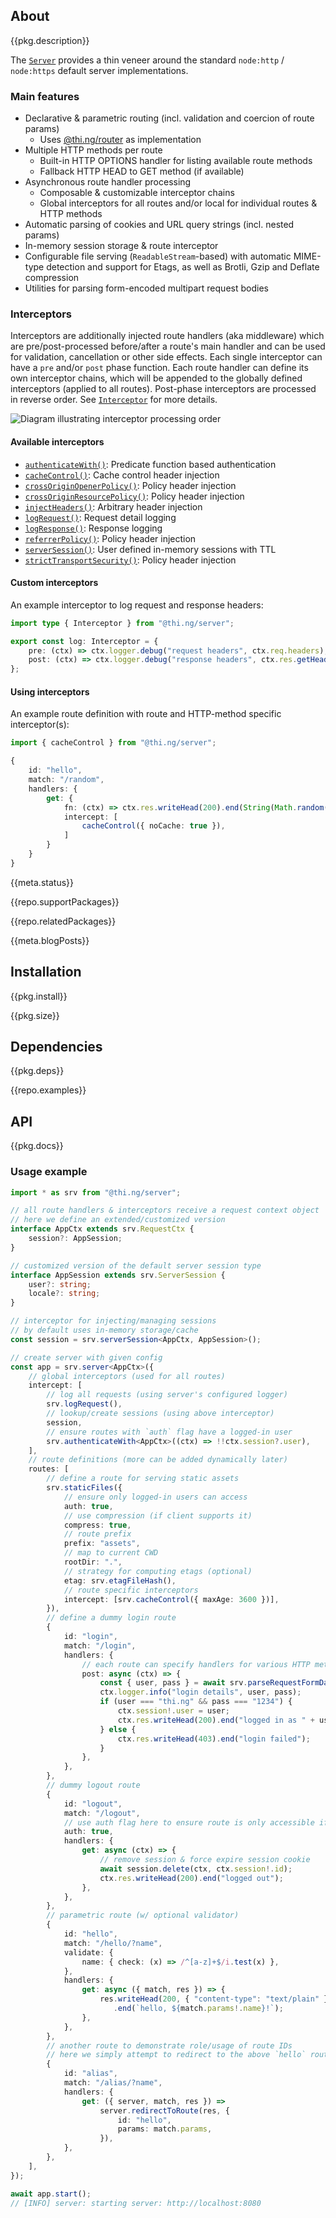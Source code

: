 <!-- include ../../assets/tpl/header.md -->

<!-- toc -->

## About

{{pkg.description}}

The [`Server`](https://docs.thi.ng/umbrella/server/classes/Server.html) provides
a thin veneer around the standard `node:http` / `node:https` default server
implementations.

### Main features

- Declarative & parametric routing (incl. validation and coercion of route
  params)
	- Uses [@thi.ng/router](https://github.com/thi-ng/umbrella/tree/develop/packages/router) as implementation
- Multiple HTTP methods per route
	- Built-in HTTP OPTIONS handler for listing available route methods
	- Fallback HTTP HEAD to GET method (if available)
- Asynchronous route handler processing
	- Composable & customizable interceptor chains
	- Global interceptors for all routes and/or local for individual routes & HTTP methods
- Automatic parsing of cookies and URL query strings (incl. nested params)
- In-memory session storage & route interceptor
- Configurable file serving (`ReadableStream`-based) with automatic MIME-type
  detection and support for Etags, as well as Brotli, Gzip and Deflate
  compression
- Utilities for parsing form-encoded multipart request bodies

### Interceptors

Interceptors are additionally injected route handlers (aka middleware) which are
pre/post-processed before/after a route's main handler and can be used for
validation, cancellation or other side effects. Each single interceptor can have
a `pre` and/or `post` phase function. Each route handler can define its own
interceptor chains, which will be appended to the globally defined interceptors
(applied to all routes). Post-phase interceptors are processed in reverse order.
See
[`Interceptor`](https://docs.thi.ng/umbrella/server/interfaces/Interceptor.html)
for more details.

![Diagram illustrating interceptor processing order](https://raw.githubusercontent.com/thi-ng/umbrella/develop/assets/server/server-interceptors.png)

#### Available interceptors

- [`authenticateWith()`](https://docs.thi.ng/umbrella/server/functions/authenticateWith.html): Predicate function based authentication
- [`cacheControl()`](https://docs.thi.ng/umbrella/server/functions/cacheControl.html): Cache control header injection
- [`crossOriginOpenerPolicy()`](https://docs.thi.ng/umbrella/server/functions/crossOriginOpenerPolicy-1.html): Policy header injection
- [`crossOriginResourcePolicy()`](https://docs.thi.ng/umbrella/server/functions/crossOriginResourcePolicy-1.html): Policy header injection
- [`injectHeaders()`](https://docs.thi.ng/umbrella/server/functions/injectHeaders.html): Arbitrary header injection
- [`logRequest()`](https://docs.thi.ng/umbrella/server/functions/logRequest.html): Request detail logging
- [`logResponse()`](https://docs.thi.ng/umbrella/server/functions/logResponse.html): Response logging
- [`referrerPolicy()`](https://docs.thi.ng/umbrella/server/functions/referrerPolicy-1.html): Policy header injection
- [`serverSession()`](https://docs.thi.ng/umbrella/server/functions/serverSession-1.html): User defined in-memory sessions with TTL
- [`strictTransportSecurity()`](https://docs.thi.ng/umbrella/server/functions/strictTransportSecurity.html): Policy header injection

#### Custom interceptors

An example interceptor to log request and response headers:

```ts
import type { Interceptor } from "@thi.ng/server";

export const log: Interceptor = {
	pre: (ctx) => ctx.logger.debug("request headers", ctx.req.headers),
	post: (ctx) => ctx.logger.debug("response headers", ctx.res.getHeaders()),
};
```

#### Using interceptors

An example route definition with route and HTTP-method specific interceptor(s):

```ts
import { cacheControl } from "@thi.ng/server";

{
	id: "hello",
	match: "/random",
	handlers: {
		get: {
			fn: (ctx) => ctx.res.writeHead(200).end(String(Math.random())),
			intercept: [
				cacheControl({ noCache: true }),
			]
		}
	}
}
```

{{meta.status}}

{{repo.supportPackages}}

{{repo.relatedPackages}}

{{meta.blogPosts}}

## Installation

{{pkg.install}}

{{pkg.size}}

## Dependencies

{{pkg.deps}}

{{repo.examples}}

## API

{{pkg.docs}}

### Usage example

```ts tangle:export/readme-hello.ts
import * as srv from "@thi.ng/server";

// all route handlers & interceptors receive a request context object
// here we define an extended/customized version
interface AppCtx extends srv.RequestCtx {
	session?: AppSession;
}

// customized version of the default server session type
interface AppSession extends srv.ServerSession {
	user?: string;
	locale?: string;
}

// interceptor for injecting/managing sessions
// by default uses in-memory storage/cache
const session = srv.serverSession<AppCtx, AppSession>();

// create server with given config
const app = srv.server<AppCtx>({
	// global interceptors (used for all routes)
	intercept: [
		// log all requests (using server's configured logger)
		srv.logRequest(),
		// lookup/create sessions (using above interceptor)
		session,
		// ensure routes with `auth` flag have a logged-in user
		srv.authenticateWith<AppCtx>((ctx) => !!ctx.session?.user),
	],
	// route definitions (more can be added dynamically later)
	routes: [
		// define a route for serving static assets
		srv.staticFiles({
			// ensure only logged-in users can access
			auth: true,
			// use compression (if client supports it)
			compress: true,
			// route prefix
			prefix: "assets",
			// map to current CWD
			rootDir: ".",
			// strategy for computing etags (optional)
			etag: srv.etagFileHash(),
			// route specific interceptors
			intercept: [srv.cacheControl({ maxAge: 3600 })],
		}),
		// define a dummy login route
		{
			id: "login",
			match: "/login",
			handlers: {
				// each route can specify handlers for various HTTP methods
				post: async (ctx) => {
					const { user, pass } = await srv.parseRequestFormData(ctx.req);
					ctx.logger.info("login details", user, pass);
					if (user === "thi.ng" && pass === "1234") {
						ctx.session!.user = user;
						ctx.res.writeHead(200).end("logged in as " + user);
					} else {
						ctx.res.writeHead(403).end("login failed");
					}
				},
			},
		},
		// dummy logout route
		{
			id: "logout",
			match: "/logout",
			// use auth flag here to ensure route is only accessible if valid session
			auth: true,
			handlers: {
				get: async (ctx) => {
					// remove session & force expire session cookie
					await session.delete(ctx, ctx.session!.id);
					ctx.res.writeHead(200).end("logged out");
				},
			},
		},
		// parametric route (w/ optional validator)
		{
			id: "hello",
			match: "/hello/?name",
			validate: {
				name: { check: (x) => /^[a-z]+$/i.test(x) },
			},
			handlers: {
				get: async ({ match, res }) => {
					res.writeHead(200, { "content-type": "text/plain" })
					   .end(`hello, ${match.params!.name}!`);
				},
			},
		},
		// another route to demonstrate role/usage of route IDs
		// here we simply attempt to redirect to the above `hello` route
		{
			id: "alias",
			match: "/alias/?name",
			handlers: {
				get: ({ server, match, res }) =>
					server.redirectToRoute(res, {
						id: "hello",
						params: match.params,
					}),
			},
		},
	],
});

await app.start();
// [INFO] server: starting server: http://localhost:8080
```

<!-- include ../../assets/tpl/footer.md -->
